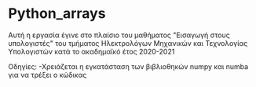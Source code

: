 # Python_arrays

Αυτή η εργασία έγινε στο πλαίσιο του μαθήματος "Εισαγωγή στους υπολογιστές" του τμήματος Ηλεκτρολόγων Μηχανικών και Τεχνολογίας Υπολογιστών κατά το ακαδημαϊκό έτος 2020-2021

Οδηγίες:
-Χρειάζεται η εγκατάσταση των βιβλιοθηκών numpy και numba για να τρέξει ο κώδικας
